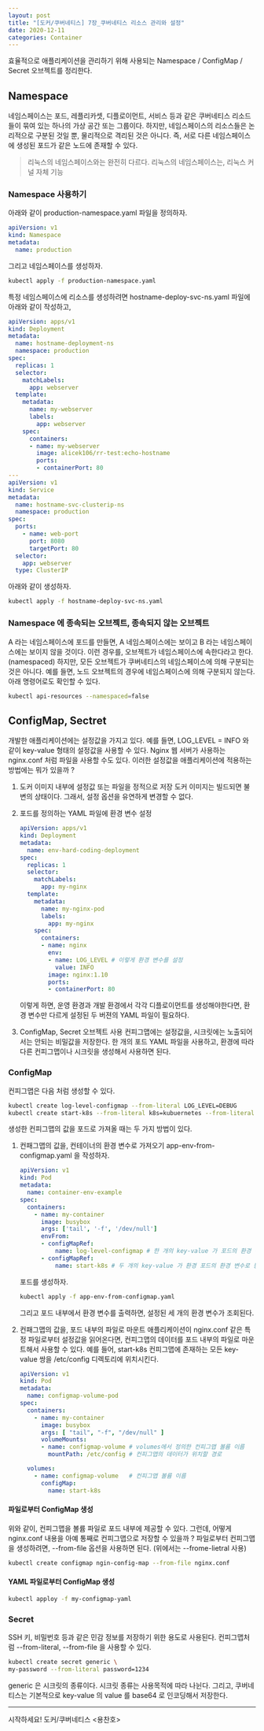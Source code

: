 ```yaml
---
layout: post
title: "[도커/쿠버네티스] 7장_쿠버네티스 리소스 관리와 설정"
date: 2020-12-11
categories: Container
---
```


효율적으로 애플리케이션을 관리하기 위해 사용되는
Namespace / ConfigMap / Secret 오브젝트를 정리한다.

## Namespace

네임스페이스는 포드, 레플리카셋, 디플로이먼트, 서비스 등과 같은 쿠버네티스 리소드들이 묶여 있는
하나의 가상 공간 또는 그룹이다.
하지만, 네임스페이스의 리소스들은 논리적으로 구분된 것일 뿐, 물리적으로 격리된 것은 아니다.
즉, 서로 다른 네임스페이스에 생성된 포드가 같은 노드에 존재할 수 있다.

> 리눅스의 네임스페이스와는 완전히 다르다.
> 리눅스의 네임스페이스는, 리눅스 커널 자체 기능

### Namespace 사용하기

아래와 같이 production-namespace.yaml 파일을 정의하자.

```yaml
apiVersion: v1
kind: Namespace
metadata:
  name: production
```

그리고 네임스페이스를 생성하자.

```bash
kubectl apply -f production-namespace.yaml
```

특정 네임스페이스에 리소스를 생성하려면
hostname-deploy-svc-ns.yaml 파일에 아래와 같이 작성하고,

```yaml
apiVersion: apps/v1
kind: Deployment
metadata:
  name: hostname-deployment-ns
  namespace: production
spec:
  replicas: 1
  selector:
    matchLabels:
      app: webserver
  template:
    metadata:
      name: my-webserver
      labels:
        app: webserver
    spec:
      containers:
      - name: my-webserver
        image: alicek106/rr-test:echo-hostname
        ports:
        - containerPort: 80
---
apiVersion: v1
kind: Service
metadata:
  name: hostname-svc-clusterip-ns
  namespace: production
spec:
  ports:
    - name: web-port
      port: 8080
      targetPort: 80
  selector:
    app: webserver
  type: ClusterIP
```

아래와 같이 생성하자.

```bash
kubectl apply -f hostname-deploy-svc-ns.yaml
```

### Namespace 에 종속되는 오브젝트, 종속되지 않는 오브젝트

A 라는 네임스페이스에 포드를 만들면, A 네임스페이스에는 보이고 B 라는 네임스페이스에는 보이지 않을 것이다. 이런 경우를, 오브젝트가 네임스페이스에 속한다라고 한다. (namespaced)
하지만, 모든 오브젝트가 쿠버네티스의 네임스페이스에 의해 구분되는 것은 아니다.
예를 들면, 노드 오브젝트의 경우에 네임스페이스에 의해 구분되지 않는다.
아래 명령어로도 확인할 수 있다.

```bash
kubectl api-resources --namespaced=false
```

## ConfigMap, Sectret

개발한 애플리케이션에는 설정값을 가지고 있다.
예를 들면, LOG_LEVEL = INFO 와 같이 key-value 형태의 설정값을 사용할 수 있다.
Nginx 웹 서버가 사용하는 nginx.conf 처럼 파일을 사용할 수도 있다.
이러한 설정값을 애플리케이션에 적용하는 방법에는 뭐가 있을까 ?

1. 도커 이미지 내부에 설정값 또는 파일을 정적으로 저장
   도커 이미지는 빌드되면 불변의 상태이다. 그래서, 설정 옵션을 유연하게 변경할 수 없다.

2. 포드를 정의하는 YAML 파일에 환경 변수 설정

   ```yaml
   apiVersion: apps/v1
   kind: Deployment
   metadata:
     name: env-hard-coding-deployment
   spec:
     replicas: 1
     selector:
       matchLabels:
         app: my-nginx
     template:
       metadata:
         name: my-nginx-pod
         labels:
           app: my-nginx
       spec:
         containers:
         - name: nginx
           env:
           - name: LOG_LEVEL # 이렇게 환경 변수를 설정
             value: INFO
           image: nginx:1.10
           ports:
           - containerPort: 80
   ```

   이렇게 하면, 운영 환경과 개발 환경에서 각각 디플로이먼트를 생성해야한다면,
   환경 변수만 다르게 설정된 두 버젼의 YAML 파일이 필요하다.
   
3. ConfigMap, Secret 오브젝트 사용
   컨피그맵에는 설정값을, 시크릿에는 노출되어서는 안되는 비밀값을 저장한다.
   한 개의 포드 YAML 파일을 사용하고,
   환경에 따라 다른 컨피그맵이나 시크릿을 생성해서 사용하면 된다.

### ConfigMap

컨피그맵은 다음 처럼 생성할 수 있다.

```bash
kubectl create log-level-configmap --from-literal LOG_LEVEL=DEBUG
kubectl create start-k8s --from-literal k8s=kubuernetes --from-literal container=docker
```

생성한 컨피그맵의 값을 포드로 가져올 때는 두 가지 방법이 있다.

1. 컨패그맵의 값을, 컨테이너의 환경 변수로 가져오기
   app-env-from-configmap.yaml 을 작성하자.

   ```yaml
   apiVersion: v1
   kind: Pod
   metadata:
     name: container-env-example
   spec:
     containers:
       - name: my-container
         image: busybox
         args: ['tail', '-f', '/dev/null']
         envFrom:
         - configMapRef:
             name: log-level-configmap # 한 개의 key-value 가 포드의 환경 변수로 등록
         - configMapRef:
             name: start-k8s # 두 개의 key-value 가 환경 포드의 환경 변수로 등록
   ```

   포드를 생성하자.

   ```bash
   kubectl apply -f app-env-from-configmap.yaml
   ```

   그리고 포드 내부에서 환경 변수를 출력하면, 설정된 세 개의 환경 변수가 조회된다.

2. 컨패그맵의 값을, 포드 내부의 파일로 마운트
   애플리케이션이 nginx.conf 같은 특정 파일로부터 설정값을 읽어온다면,
   컨피그맵의 데이터를 포드 내부의 파일로 마운트해서 사용할 수 있다.
   예를 들어,
   start-k8s 컨피그맵에 존재하는 모든 key-value 쌍을 /etc/config 디렉토리에 위치시킨다.

   ```yaml
   apiVersion: v1
   kind: Pod
   metadata:
     name: configmap-volume-pod
   spec:
     containers:
       - name: my-container
         image: busybox
         args: [ "tail", "-f", "/dev/null" ]
         volumeMounts:
         - name: configmap-volume # volumes에서 정의한 컨피그맵 볼륨 이름 
           mountPath: /etc/config # 컨피그맵의 데이터가 위치할 경로
   
     volumes:
       - name: configmap-volume   # 컨피그맵 볼륨 이름
         configMap:
           name: start-k8s
   ```

#### 파일로부터 ConfigMap 생성

위와 같이, 컨피그맵을 볼륨 파일로 포드 내부에 제공할 수 있다.
그런데, 어떻게 nginx.conf 내용을 아예 통째로 컨피그맵으로 저장할 수 있을까 ?
파일로부터 컨피그맵을 생성하려면, --from-file 옵션을 사용하면 된다. (위에서는 --frome-lietral 사용)

```bash
kubectl create configmap ngin-config-map --from-file nginx.conf
```

#### YAML 파일로부터 ConfigMap 생성

```bash
kubectl apploy -f my-configmap-yaml
```

### Secret

SSH 키, 비밀번호 등과 같은 민감 정보를 저장하기 위한 용도로 사용된다.
컨피그맵처럼 --from-literal, --from-file 을 사용할 수 있다.

```bash
kubectl create secret generic \
my-password --from-literal password=1234
```

generic 은 시크릿의 종류이다. 시크릿 종류는 사용목적에 따라 나뉜다.
그리고, 쿠버네티스는 기본적으로 key-value 의 value 를 base64 로 인코딩해서 저장한다.

---

시작하세요! 도커/쿠버네티스 <용찬호>
